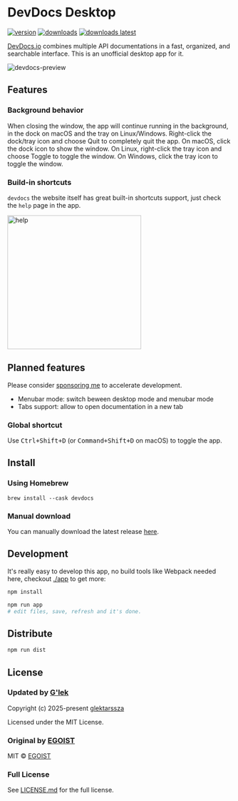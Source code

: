 # DevDocs Desktop #

[![version](https://img.shields.io/github/release/egoist/devdocs-desktop.svg?style=flat-square)](https://github.com/glektarssza/devdocs-desktop/releases)
[![downloads](https://img.shields.io/github/downloads/egoist/devdocs-desktop/total.svg?style=flat-square)](https://github.com/glektarssza/devdocs-desktop/releases)
[![downloads latest](https://img.shields.io/github/downloads/egoist/devdocs-desktop/latest/total.svg?style=flat-square)](https://github.com/glektarssza/devdocs-desktop/releases/latest)

[DevDocs.io](https://devdocs.io/) combines multiple API documentations in a fast, organized, and searchable interface. This is an unofficial desktop app for it.

![devdocs-preview](https://user-images.githubusercontent.com/8784712/27121730-11676ba8-511b-11e7-8c01-00444ee8501a.png)



## Features ##

### Background behavior ###

When closing the window, the app will continue running in the background, in the dock on macOS and the tray on Linux/Windows. Right-click the dock/tray icon and choose Quit to completely quit the app. On macOS, click the dock icon to show the window. On Linux, right-click the tray icon and choose Toggle to toggle the window. On Windows, click the tray icon to toggle the window.

### Build-in shortcuts ###

`devdocs` the website itself has great built-in shortcuts support, just check the `help` page in the app.

<img src="https://ooo.0o0.ooo/2017/06/14/59402442301b8.png" alt="help" width="300" />

## Planned features ##

Please consider [sponsoring me](http://github.com/sponsors/glektarssza) to accelerate development.

- Menubar mode: switch beween desktop mode and menubar mode
- Tabs support: allow to open documentation in a new tab

### Global shortcut ###

Use <kbd>Ctrl+Shift+D</kbd> (or <kbd>Command+Shift+D</kbd> on macOS) to toggle the app.

## Install ##

### Using Homebrew ##

```
brew install --cask devdocs
```

### Manual download ##

You can manually download the latest release [here](https://github.com/egoist/devdocs-desktop/releases).

## Development ##

It's really easy to develop this app, no build tools like Webpack needed here, checkout [./app](/app) to get more:

```bash
npm install

npm run app
# edit files, save, refresh and it's done.
```

## Distribute ##

```bash
npm run dist
```

## License ##

### Updated by [G'lek](https://github.com/glektarssza) ###

Copyright (c) 2025-present [glektarssza](https://github.com/glektarssza)

Licensed under the MIT License.


### Original by [EGOIST](https://github.com/egoist) ###

MIT &copy; [EGOIST](https://github.com/egoist)

### Full License ###

See [LICENSE.md](LICENSE.md) for the full license.
